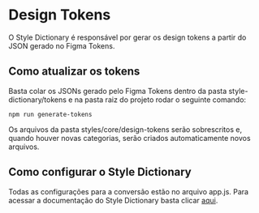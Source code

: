 # Design Tokens

O Style Dictionary é responsável por gerar os design tokens a partir do JSON gerado no Figma Tokens. 

## Como atualizar os tokens

Basta colar os JSONs gerado pelo Figma Tokens dentro da pasta style-dictionary/tokens e na pasta raiz do projeto rodar o seguinte comando:

```shell
npm run generate-tokens
```

Os arquivos da pasta styles/core/design-tokens serão sobrescritos e, quando houver novas categorias, serão criados automaticamente novos arquivos.

## Como configurar o Style Dictionary

Todas as configurações para a conversão estão no arquivo app.js. Para acessar a documentação do Style Dictionary basta clicar [aqui](https://amzn.github.io/style-dictionary/#/).